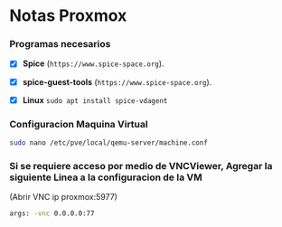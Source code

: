 # Notas Proxmox 

### Programas necesarios

- [X] **Spice**  (`https://www.spice-space.org`).
- [X] **spice-guest-tools** (`https://www.spice-space.org`).
- [X] **Linux** ```sudo apt install spice-vdagent```


### Configuracion Maquina Virtual
```bash
sudo nano /etc/pve/local/qemu-server/machine.conf
```
### Si se requiere acceso por medio de VNCViewer, Agregar la siguiente Linea a la configuracion de la VM

(Abrir VNC ip proxmox:5977)
```bash
args: -vnc 0.0.0.0:77
```



